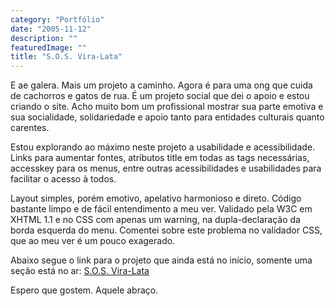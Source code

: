 ```yaml
---
category: "Portfólio"
date: "2005-11-12"
description: ""
featuredImage: ""
title: "S.O.S. Vira-Lata"
---
```


E ae galera. Mais um projeto a caminho. Agora é para uma ong que cuida de cachorros e gatos de rua. É um projeto social que dei o apoio e estou criando o site. Acho muito bom um profissional mostrar sua parte emotiva e sua socialidade, solidariedade e apoio tanto para entidades culturais quanto carentes.

Estou explorando ao máximo neste projeto a usabilidade e acessibilidade. Links para aumentar fontes, atributos title em todas as tags necessárias, accesskey para os menus, entre outras acessibilidades e usabilidades para facilitar o acesso à todos.

Layout simples, porém emotivo, apelativo harmonioso e direto. Código bastante limpo e de fácil entendimento a meu ver. Validado pela W3C em XHTML 1.1 e no CSS com apenas um warning, na dupla-declaração da borda esquerda do menu. Comentei sobre este problema no validador CSS, que ao meu ver é um pouco exagerado.

Abaixo segue o link para o projeto que ainda está no início, somente uma seção está no ar: [S.O.S. Vira-Lata](http://www.brunodulcetti.com/projetos/sos/ "Visitar Projeto S.O.S. Vira-Lata [Este link abre em uma nova janela]")

Espero que gostem. Aquele abraço.
